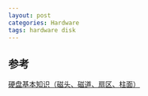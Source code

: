 ```yaml
---
layout: post
categories: Hardware
tags: hardware disk
---
```




## 参考

[硬盘基本知识（磁头、磁道、扇区、柱面）](https://www.cnblogs.com/jswang/p/9071847.html)